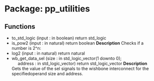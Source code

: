 # Package: pp_utilities

## Functions
- to_std_logic <font id="function_arguments">(input : in boolean) </font> <font id="function_return">return std_logic </font>
- is_pow2 <font id="function_arguments">(input : in natural) </font> <font id="function_return">return boolean </font>
**Description**
Checks if a number is 2^n:
- log2 <font id="function_arguments">(input : in natural) </font> <font id="function_return">return natural </font>
- wb_get_data_sel <font id="function_arguments">(size : in std_logic_vector(1 downto 0);<br><span style="padding-left:20px"> address : in std_logic_vector) </font> <font id="function_return">return std_logic_vector </font>
**Description**
Gets the value of the sel signals to the wishbone interconnect for the specifiedoperand size and address.
